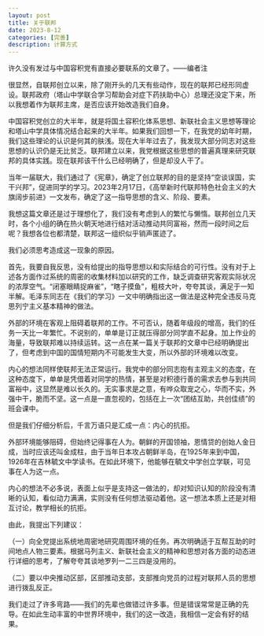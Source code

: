 ```yaml
---
layout: post
title: 关于联邦
date: 2023-8-12
categories: [完善]
description: 计算方式
---
```


许久没有发过与中国容积党有直接必要联系的文章了。——编者注

很显然，自联邦创立以来，除了刚开头的几天有些动作，现在的联邦已经形同虚设。联邦政府（塔山中学联合学习帮助会对症下药扶助中心）总理还没定下来，所以我想着作为联邦主席，是否应该开始改造我们自身。

中国容积党创立的大半年，就是将国土容积化体系思想、新联社会主义思想等理论和塔山中学具体情况结合起来的大半年。如果我们回想一下，在我党的幼年时期，我们这些理论的认识是何其的肤浅。现在大半年过去了，我发现大部分同志对这些思想的认识仍是无比贫乏。联邦建立以来，我党根据这些思想的普遍真理来研究联邦的具体实践。现在联邦该干什么已经明确了，但是却没人干了。

当年一届联大，我们通过了《宪章》，确定了创立联邦的目的是坚持“空谈误国，实干兴邦”，促进同学的学习。2023年2月17日，《高举新时代联邦特色社会主义的大旗阔步前进》一文发布，确定了这一指导思想的含义、阶段、要素。

我想这篇文章还是过于理想化了，我们没有考虑到人的繁忙与懒惰。联邦创立几天时，各个小组的确在热火朝天地进行结对活动推动共同富裕，然而一段时间之后呢？我想各位也都清楚，联邦这一组织似乎销声匿迹了。

我们必须思考造成这一现象的原因。

首先，我要自我反思，没有给提出的指导思想以和实际结合的可行性。没有对于上述各方面作过系统的周密的收集材料加以研究的工作，缺乏调查研究客观实际状况的浓厚空气。“闭塞眼睛捉麻雀”，“瞎子摸鱼”，粗枝大叶，夸夸其谈，满足于一知半解。毛泽东同志在《我们的学习》一文中明确指出这一做法是这种完全违反马克思列宁主义基本精神的做法。

外部的环境在客观上阻碍着联邦的工作。不可否认，随着年级段的增高，我们的任务一天比一年繁忙。不说别的，单单是订正就压得部分同学直不起身。加上作业的海量，导致联邦难以持续运转。这一点在某一篇关于联邦的文章中已经明确提出了，但考虑到中国的国情短期内不可能发生大变，所以外部的环境难以改变。

内心的想法同样使联邦无法正常运行。我党中的部分同志抱有主观主义的态度，在这种态度下，单单是凭借着对同学的热情，甚至是对积德行善的需求去参与到共同富裕中，这显然是难以长久的。无实事求是之意，有哗众取宠之心，华而不实，外强中干，脆而不坚。这一点是一直忽视的，包括在上一次“团结互助，共创佳绩”的班会课中。

但是我们仔细分析后，千言万语只是汇成一点：内心的抗拒。

外部环境能够阻碍，但始终记得事在人为。朝鲜的开国领袖，恩情贷的创始人金日成，当时应该还叫金成柱，由于当年日本攻占朝鲜半岛，在1925年来到中国，1926年在吉林毓文中学读书。在如此环境下，他能够在毓文中学创立学联，可见事在人为这一点。

内心的想法不必多说，表面上似乎是支持这一做法的，却对知识认知的阶段没有清晰的认知，看似动力满满，实则没有任何想法驱动着他。这一想法本质上还是对相互讨论，教学相长的抗拒。

由此，我提出下列建议：

（一）向全党提出系统地周密地研究周围环境的任务。再次明确适于互帮互助的时间地点人物三要素。根据马列主义、新联社会主义的精神和思想对各方面的动态进行详细的思考，了解夸夸其谈地罗列一二三四是没用的。

（二）要以中央推动区部，区部推动支部，支部推向党员的过程对联邦人员的思想进行拨乱反正。

我们走过了许多弯路——我们的先辈也做错过许多事。但是错误常常是正确的先导。在如此生动丰富的中世界环境中，我们的这一改造，我相信一定会有好的结果。
